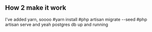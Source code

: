 ## How 2 make it work
I've added yarn, soooo 
#yarn install 
#php artisan migrate --seed
#php artisan serve 
and yeah postgres db up and running